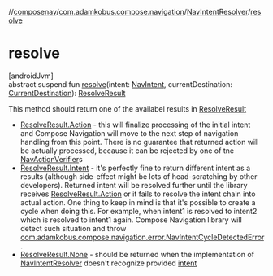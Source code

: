//[composenav](../../../index.md)/[com.adamkobus.compose.navigation](../index.md)/[NavIntentResolver](index.md)/[resolve](resolve.md)

# resolve

[androidJvm]\
abstract suspend fun [resolve](resolve.md)(intent: [NavIntent](../../com.adamkobus.compose.navigation.intent/-nav-intent/index.md), currentDestination: [CurrentDestination](../../com.adamkobus.compose.navigation.destination/-current-destination/index.md)): [ResolveResult](../../com.adamkobus.compose.navigation.data/-resolve-result/index.md)

This method should return one of the availabel results in [ResolveResult](../../com.adamkobus.compose.navigation.data/-resolve-result/index.md)

- 
   [ResolveResult.Action](../../com.adamkobus.compose.navigation.data/-resolve-result/-action/index.md) - this will finalize processing of the initial intent and Compose Navigation will move to the next step of navigation handling from this point. There is no guarantee that returned action will be actually processed, because it can be rejected by one of tne [NavActionVerifier](../-nav-action-verifier/index.md)s
- 
   [ResolveResult.Intent](../../com.adamkobus.compose.navigation.data/-resolve-result/-intent/index.md) - it's perfectly fine to return different intent as a results (although side-effect might be lots of head-scratching by other developers). Returned intent will be resolved further until the library receives [ResolveResult.Action](../../com.adamkobus.compose.navigation.data/-resolve-result/-action/index.md) or it fails to resolve the intent chain into actual action. One thing to keep in mind is that it's possible to create a cycle when doing this. For example, when intent1 is resolved to intent2 which is resolved to intent1 again. Compose Navigation library will detect such situation and throw [com.adamkobus.compose.navigation.error.NavIntentCycleDetectedError](../../com.adamkobus.compose.navigation.error/-nav-intent-cycle-detected-error/index.md).
- 
   [ResolveResult.None](../../com.adamkobus.compose.navigation.data/-resolve-result/-none/index.md) - should be returned when the implementation of [NavIntentResolver](index.md) doesn't recognize provided [intent](resolve.md)
